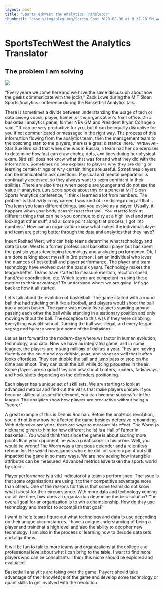 ```yaml
---
layout: post
title: "SportsTechWest the Analytics Translator"
thumbnail: "assets/img/blog-img/Screen Shot 2020-08-30 at 9.37.28 PM.webp"
---
```


# SportsTechWest the Analytics Translator

## The problem I am solving 

![]({{site.url}}{{site.baseurl}}/assets/img/blog-img/translator.jpg?raw=true)

"Every yeare we come here and we have the same discussion about how the geeks communicate with the jocks," Zack Lowe during the MIT Sloan Sports Analytics conference during the Basketball Analytics talk.  

There is sometimes a divide between understanding the usage of tech or data among coach, player, trainer, or the organization's front office.  On a basketball analytics panel, former NBA GM and President Bryan Colangelo said, " It can be very productive for you, but it can be equally disruptive for you if not communicated or messaged in the right way.  The process of this information flowing from the analytics team, then the management team to the coaching staff to the players, there is a great distance there." WNBA All-Star Sue Bird said that when she was in Russia, a team had her do exercises to determine how fast can draw circles, dots, and lines during her physical exam.  Bird still does not know what that was for and what they did with the information.  Sometimes no one explains to players why they are doing or learning certain things or why certain things are useful.  Sometimes players can be intimidated to ask questions.  Physical and mental preparation is continually accessed, so they always want to seem confident in their abilities. There are also times when people are younger and do not see the value in analytics.  Luis Scola spoke about this on a panel at MIT Sloan Sports Analytics conference, "I think I learned a lot from numbers.  The problem is that early in my career, I was kind of like disregarding all that... You learn you learn different things, and you evolve as a player.  Usually, it happens when your body doesn't react that well. You start to look at different things that can help you continue to play at a high level and start looking at other stuff, and at some point along that process, I got into numbers."  How can an organization know what makes the individual player and team are getting better through the data and analytics that they have?

Insert Rashad West, who can help teams determine what technology and data to use. West is a former professional basketball player but has spent the past six years developing technology and analyzing performance.  Ok, I am done talking about myself in 3rd person.  I am an individual who loves the nuances of basketball and player performance.  The player and team technology have evolved over the past six years.  Technology makes the league better.  Teams have started to measure exertion, reaction speed, hand/eye coordination, etc.  Which teams are competent in using these metrics to their advantage?  To understand where we are going, let's go back to how it all started.  

Let's talk about the evolution of basketball.  The game started with a round ball that had stitching on it like a football, and players would shoot the ball into a peach basket.  The game was mostly five players standing around passing each other the ball while standing in a stationary position and only moving without the ball.  The exception to this was if they were dribbling.  Everything was old school.  Dunking the ball was illegal, and every league segregated by race were just some of the limitations.

Let us fast forward to the modern-day where we factor in human evolution, technology, and data.  Now we have an integrated game, and in some leagues, the players are making millions of dollars a year. They are moving fluently on the court and can dribble, pass, and shoot so well that it often looks effortless.  They can dribble the ball and jump pass or stop on the dime and shoot.  They can dunk the ball while doing pirouettes in the air.  Some players are so good they can now shoot floaters, runners, fadeaways, and hook shots depending on the defenders positioning.      

Each player has a unique set of skill sets.  We are starting to look at advanced metrics and find out the vitals that make players unique.  If you become skilled at a specific element, you can become successful in the league. The analytics show how players are productive without being a "scorer."  

A great example of this is Dennis Rodman.  Before the analytics revolution, you did not know how he affected the game besides defensive rebounding.  With defensive analytics, there are ways to measure his effect.   The Worm (a nickname given to him for how different he is) is a Hall of Famer in basketball.  You would think that since the game is about scoring more points than your opponent, he was a great scorer in his prime.  Well, you would be wrong!  The Worm was a tenacious defender and a relentless rebounder.  He would have games where he did
not score a point but still impacted the game in so many ways.  We are now seeing how intangible attributes can be measured.  Advanced metrics have taken the sports world by storm.  

Player performance is a vital indicator of a team's performance.  The issue is that some organizations are using it to their competitive advantage more than others.  One of the reasons for this is that some teams do not know what is best for their circumstance.  With more data and technology coming out all the time, how does an organization determine the best solution? The overall goal for an organization is to win a championship. How do they use technology and metrics to accomplish that goal?

I want to help teams figure out what technology and data to use depending on their unique circumstances.  I have a unique understanding of being a player and trainer at a high level and also the ability to decipher new technology. I am also in the process of learning how to decode data sets and algorithms.  

It will be fun to talk to more teams and organizations at the college and professional level about what I can bring to the table.  I want to find more players who can be consultants.  I think this niche should be explored and evaluated.

Basketball analytics are taking over the game.  Players should take advantage of their knowledge of the game and develop some technology or quant skills to get involved with the revolution.   
